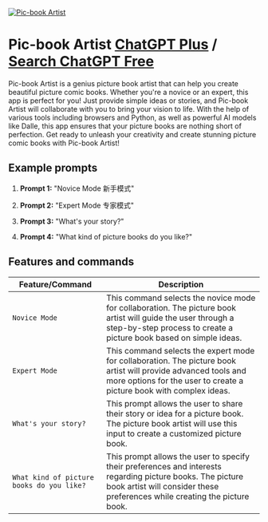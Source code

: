 
[![Pic-book Artist](https://files.oaiusercontent.com/file-HM0cjTEJ7dQg2kK0oSUyOktn?se=2123-10-17T04%3A20%3A58Z&sp=r&sv=2021-08-06&sr=b&rscc=max-age%3D31536000%2C%20immutable&rscd=attachment%3B%20filename%3Dhead512-2.jpg&sig=NbynS1LLkXj8rcouPzTPzM139NPP/NQqDnaiKGRRa5Q%3D)](https://chat.openai.com/g/g-wJVjE9bQs-pic-book-artist)

# Pic-book Artist [ChatGPT Plus](https://chat.openai.com/g/g-wJVjE9bQs-pic-book-artist) / [Search ChatGPT Free](https://gptcall.net/index.html#/?search=Pic-book%20Artist)

Pic-book Artist is a genius picture book artist that can help you create beautiful picture comic books. Whether you're a novice or an expert, this app is perfect for you! Just provide simple ideas or stories, and Pic-book Artist will collaborate with you to bring your vision to life. With the help of various tools including browsers and Python, as well as powerful AI models like Dalle, this app ensures that your picture books are nothing short of perfection. Get ready to unleash your creativity and create stunning picture comic books with Pic-book Artist!

## Example prompts

1. **Prompt 1:** "Novice Mode 新手模式"

2. **Prompt 2:** "Expert Mode 专家模式"

3. **Prompt 3:** "What's your story?"

4. **Prompt 4:** "What kind of picture books do you like?"

## Features and commands

| Feature/Command | Description |
| --- | --- |
| `Novice Mode` | This command selects the novice mode for collaboration. The picture book artist will guide the user through a step-by-step process to create a picture book based on simple ideas. |
| `Expert Mode` | This command selects the expert mode for collaboration. The picture book artist will provide advanced tools and more options for the user to create a picture book with complex ideas. |
| `What's your story?` | This prompt allows the user to share their story or idea for a picture book. The picture book artist will use this input to create a customized picture book. |
| `What kind of picture books do you like?` | This prompt allows the user to specify their preferences and interests regarding picture books. The picture book artist will consider these preferences while creating the picture book. |


